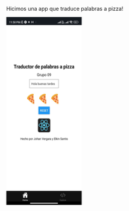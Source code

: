 Hicimos una app que traduce palabras a pizza!


<img src="image.png" alt="app" height="500" width="200"/>
